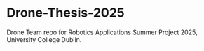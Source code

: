 # Drone-Thesis-2025
Drone Team repo for Robotics Applications Summer Project 2025, University College Dublin. 
